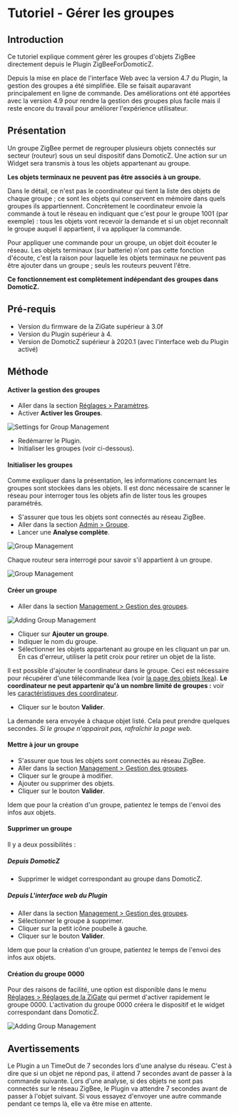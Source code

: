 # Tutoriel - Gérer les groupes

## Introduction

Ce tutoriel explique comment gérer les groupes d'objets ZigBee directement depuis le Plugin ZigBeeForDomoticZ.

Depuis la mise en place de l'interface Web avec la version 4.7 du Plugin, la gestion des groupes a été simplifiée. Elle se faisait auparavant principalement en ligne de commande.
Des améliorations ont été apportées avec la version 4.9 pour rendre la gestion des groupes plus facile mais il reste encore du travail pour améliorer l'expérience utilisateur.

## Présentation

Un groupe ZigBee permet de regrouper plusieurs objets connectés sur secteur (routeur) sous un seul dispositif dans DomoticZ. Une action sur un Widget sera transmis à tous les objets appartenant au groupe.

__Les objets terminaux ne peuvent pas être associés à un groupe.__

Dans le détail, ce n'est pas le coordinateur qui tient la liste des objets de chaque groupe ; ce sont les objets qui conservent en mémoire dans quels groupes ils appartiennent.
Concrètement le coordinateur envoie la commande à tout le réseau en indiquant que c'est pour le groupe 1001 (par exemple) : tous les objets vont recevoir la demande et si un objet reconnaît le groupe auquel il appartient, il va appliquer la commande.

Pour appliquer une commande pour un groupe, un objet doit écouter le réseau. Les objets terminaux (sur batterie) n'ont pas cette fonction d'écoute, c'est la raison pour laquelle les objets terminaux ne peuvent pas être ajouter dans un groupe ; seuls les routeurs peuvent l'être.

__Ce fonctionnement est complètement indépendant des groupes dans DomoticZ.__

## Pré-requis

* Version du firmware de la ZiGate supérieur à 3.0f
* Version du Plugin supérieur à 4.
* Version de DomoticZ supérieur à 2020.1 (avec l'interface web du Plugin activé)


## Méthode

#### Activer la gestion des groupes

* Aller dans la section [Réglages > Paramètres](WebUI_Reglages.md#les-param%C3%A8tres).
* Activer __Activer les Groupes__.

![Settings for Group Management](../Images/SettingsGroup.png)

* Redémarrer le Plugin.
* Initialiser les groupes (voir ci-dessous).


#### Initialiser les groupes

Comme expliquer dans la présentation, les informations concernant les groupes sont stockées dans les objets. Il est donc nécessaire de scanner le réseau pour interroger tous les objets afin de lister tous les groupes paramétrés.

* S'assurer que tous les objets sont connectés au réseau ZigBee.
* Aller dans la section [Admin > Groupe](WebUI_Admin.md#groupe).
* Lancer une __Analyse complète__.

![Group Management](../Images/GroupManagementMenu.png)

Chaque routeur sera interrogé pour savoir s'il appartient à un groupe.

![Group Management](../Images/GroupManagementMenu.png)


#### Créer un groupe

* Aller dans la section [Management > Gestion des groupes](WebUI_Gestion.md#gestion-des-groupes).

![Adding Group Management](../Images/AddingGroup.png)

* Cliquer sur __Ajouter un groupe__.
* Indiquer le nom du groupe.
* Sélectionner les objets appartenant au groupe en les cliquant un par un. En cas d'erreur, utiliser la petit croix pour retirer un objet de la liste.

Il est possible d'ajouter le coordinateur dans le groupe. Ceci est nécessaire pour récupérer d'une télécommande Ikea (voir [la page des objets Ikea](Les-objets_Ikea.md)).
__Le coordinateur ne peut appartenir qu'à un nombre limité de groupes :__ voir les [caractéristiques des coordinateur](Info_Caracteristiques-des-Coordinateurs.md#nombre-de-groupe-limit%C3%A9).

* Cliquer sur le bouton __Valider__.

La demande sera envoyée à chaque objet listé. Cela peut prendre quelques secondes. *Si le groupe n'appairait pas, rafraîchir la page web.*


#### Mettre à jour un groupe

* S'assurer que tous les objets sont connectés au réseau ZigBee.
* Aller dans la section [Management > Gestion des groupes](WebUI_Gestion.md#gestion-des-groupes).
* Cliquer sur le groupe à modifier.
* Ajouter ou supprimer des objets.
* Cliquer sur le bouton __Valider__.

Idem que pour la création d'un groupe, patientez le temps de l'envoi des infos aux objets.


#### Supprimer un groupe

Il y a deux possibilités :

##### Depuis DomoticZ

* Supprimer le widget correspondant au groupe dans DomoticZ.

##### Depuis L'interface web du Plugin

* Aller dans la section [Management > Gestion des groupes](WebUI_Gestion.md#gestion-des-groupes).
* Sélectionner le groupe à supprimer.
* Cliquer sur la petit icône poubelle à gauche.
* Cliquer sur le bouton __Valider__.

Idem que pour la création d'un groupe, patientez le temps de l'envoi des infos aux objets.


#### Création du groupe 0000

Pour des raisons de facilité, une option est disponible dans le menu [Réglages > Réglages de la ZiGate](#r%C3%A9glages-de-la-zigate) qui permet d'activer rapidement le groupe 0000.
L'activation du groupe 0000 créera le dispositif et le widget correspondant dans DomoticZ.

![Adding Group Management](../Images/SettingsGroup0000.png)


## Avertissements

Le Plugin a un TimeOut de 7 secondes lors d'une analyse du réseau. C'est à dire que si un objet ne répond pas, il attend 7 secondes avant de passer à la commande suivante.
Lors d'une analyse, si des objets ne sont pas connectés sur le réseau ZigBee, le Plugin va attendre 7 secondes avant de passer à l'objet suivant. Si vous essayez d'envoyer une autre commande pendant ce temps là, elle va être mise en attente.

